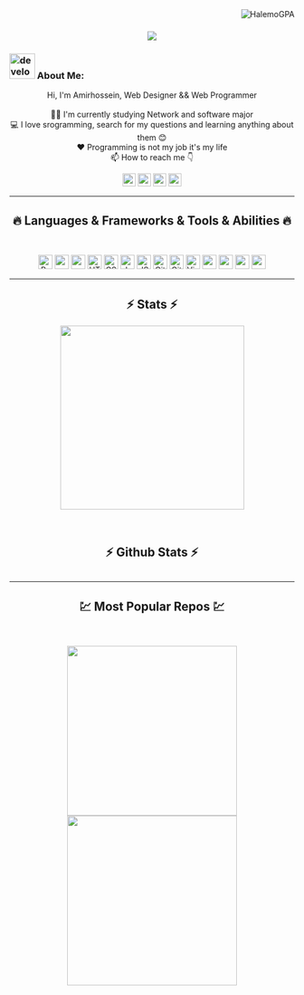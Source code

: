 <img align="right" src="https://visitor-badge.laobi.icu/badge?page_id=HalemoGPA/HalemoGPA" alt="HalemoGPA">    
<!-- [![Typing SVG](https://readme-typing-svg.herokuapp.com?center=true&lines=This+is+HalemoGPA;Nice+to+meet+you+%F0%9F%91%8B)](https://git.io/typing-svg)       -->

<h1 align="center">
  <a href="https://git.io/typing-svg">
    <img src="https://readme-typing-svg.herokuapp.com?font=Fira+Code&size=21&pause=1000&color=0DF5E3&center=true&width=435&lines=Hi+I'm+Amir+%F0%9F%91%8B+Nice+To+Meet+You+%3A)">
  </a>
</h1>

### <img src="/images/Developer.gif" alt="developer gif"  height="45px">  About Me:

<p align="center">
  Hi, I'm Amirhossein, Web Designer && Web Programmer
  <br>
  <br>
  👨‍🎓 I'm currently studying Network and software major 
  <br>
  💻 I love srogramming, search for my questions and learning anything about them 😊
  <br>
  ❤️ Programming is not my job it's my life
  <br>
  📫 How to reach me 👇
</p>
<p align="center"> <a href="https://www.linkedin.com/in/amirhossein-daneshi-453245235/"><img src="https://img.shields.io/badge/linkedin-%230077B5.svg?&style=for-the-badge&logo=linkedin&logoColor=white" height=23></a> <a href="mailto:amirhossein6168@gmail.com"><img src="https://img.shields.io/badge/Gmail-D14836?style=for-the-badge&logo=gmail&logoColor=white" height=23></a>  
<!--   <a href="https://github.com/HalemoGPA/"><img src="https://img.shields.io/badge/GitHub-100000?style=for-the-badge&logo=github&logoColor=white" height=23></a> -->
<a href="https://t.me/amirDKS"><img src="https://img.shields.io/badge/Telegram-2CA5E0?style=for-the-badge&logo=telegram&logoColor=white" height=23></a>  <a href="#"><img src="https://img.shields.io/badge/codeforces-%234566B5.svg?&style=for-the-badge&logo=codeforces&logoColor=white" height=23></a></p>
<hr>
<h2 align="center">🔥 Languages & Frameworks & Tools & Abilities 🔥</h2><br>
<p align="center">
  <img title="Python" height="25" src="images/python-original.svg">
  <img height="25" src="https://cdn.jsdelivr.net/gh/devicons/devicon/icons/django/django-plain.svg" />
  <img height="25px" src="https://cdn.jsdelivr.net/gh/devicons/devicon/icons/react/react-original.svg" />
  <img title="HTML5" height="25" src="images/html5.svg">
  <img title="CSS" height="25" src="images/css.svg">
  <img title="Javascript" height="25" src="images/javascript.svg">
  <img title="JSON" height="25" src="images/json.svg">
  <img title="Git" height="25" src="images/git-original.svg">
  <img title="GitHub" height="25" src="images/github.svg">
  <img title="Visual Studio Code" height="25" src="images/vscode.png">
  <img height="25" src="https://cdn.jsdelivr.net/gh/devicons/devicon/icons/postgresql/postgresql-original.svg" />
  <img height="25" src="https://cdn.jsdelivr.net/gh/devicons/devicon/icons/redis/redis-original.svg" />
  <img height="25" src="https://cdn.jsdelivr.net/gh/devicons/devicon/icons/docker/docker-original.svg" />
  <img height="25" src="https://cdn.jsdelivr.net/gh/devicons/devicon/icons/bootstrap/bootstrap-original.svg" />
<!--   <code><img title="Microsoft Visual Studio" height="25" src="images/visualstudio.png"></code> -->
</p>
<hr>

<h2 align="center">⚡ Stats ⚡</h2>



<p align="center">
<a href="https://github.com/HalemoGPA/">
      <img width=325  src="https://github-readme-stats.vercel.app/api/top-langs/?username=amirdks&show_icons=true&hide=c%23,powershell,Mathematica,Ruby,Objective-C,Objective-C%2b%2b,Cuda&title_color=61dafb&text_color=ffffff&icon_color=61dafb&bg_color=20232a&langs_count=8&layout=compact&border_color=61dafb&hide_border=true" />
 </a>
</p>
<br>
<h2 align="center">⚡ Github Stats ⚡</h2>

<p align="center">
<a href="https://github.com/HalemoGPA/">
    <img  src="https://github-readme-stats.vercel.app/api?username=amirdks&show_icons=true&theme=radical" alt="">
 </a>
</p>

<hr>
<h2 align="center">💹 Most Popular Repos 💹</h2>
<br>
<p align="center">
<a href="https://github.com/amirdks/lms_project_2/">
  <img width=300 align="center" src="https://github-readme-stats.vercel.app/api/pin/?username=amirdks&repo=lms_project_2&title_color=ffffff&text_color=c9cacc&icon_color=2bbc8a&bg_color=1d1f21" />
</a>   

<a href="https://github.com/amirdks/jahanbakhshiEshop/">
  <img width=300 align="center" src="https://github-readme-stats.vercel.app/api/pin/?username=amirdks&repo=jahanbakhshiEshop&title_color=ffffff&text_color=c9cacc&icon_color=2bbc8a&bg_color=1d1f21" />
</a>    

</p>

<!---
<p  align="center">
<img src="https://visitor-badge.laobi.icu/badge?page_id=amirdks" alt="HalemoGPA"/>       
</p> --->
